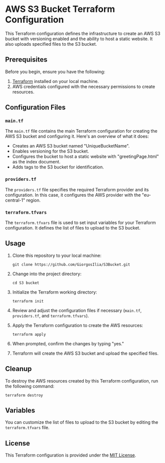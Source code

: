 # AWS S3 Bucket Terraform Configuration

This Terraform configuration defines the infrastructure to create an AWS S3 bucket with versioning enabled and the ability to host a static website. It also uploads specified files to the S3 bucket.

## Prerequisites

Before you begin, ensure you have the following:

1. [Terraform](https://www.terraform.io/downloads.html) installed on your local machine.
2. AWS credentials configured with the necessary permissions to create resources.

## Configuration Files

### `main.tf`

The `main.tf` file contains the main Terraform configuration for creating the AWS S3 bucket and configuring it. Here's an overview of what it does:

- Creates an AWS S3 bucket named "UniqueBucketName".
- Enables versioning for the S3 bucket.
- Configures the bucket to host a static website with "greetingPage.html" as the index document.
- Adds tags to the S3 bucket for identification.

### `providers.tf`

The `providers.tf` file specifies the required Terraform provider and its configuration. In this case, it configures the AWS provider with the "eu-central-1" region.

### `terraform.tfvars`

The `terraform.tfvars` file is used to set input variables for your Terraform configuration. It defines the list of files to upload to the S3 bucket.

## Usage

1. Clone this repository to your local machine:

   ```shell
   git clone https://github.com/GiorgosIlia/S3Bucket.git
   ```

2. Change into the project directory:

   ```shell
   cd S3 bucket
   ```

3. Initialize the Terraform working directory:

   ```shell
   terraform init
   ```

4. Review and adjust the configuration files if necessary (`main.tf`, `providers.tf`, and `terraform.tfvars`).

5. Apply the Terraform configuration to create the AWS resources:

   ```shell
   terraform apply
   ```

6. When prompted, confirm the changes by typing "yes."

7. Terraform will create the AWS S3 bucket and upload the specified files.

## Cleanup

To destroy the AWS resources created by this Terraform configuration, run the following command:

```shell
terraform destroy
```

## Variables

You can customize the list of files to upload to the S3 bucket by editing the `terraform.tfvars` file.

## License

This Terraform configuration is provided under the [MIT License](LICENSE).
